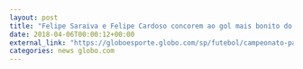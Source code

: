 ```yaml
---
layout: post
title: "Felipe Saraiva e Felipe Cardoso concorem ao gol mais bonito do Paulistão; vote!"
date: 2018-04-06T00:00:12+00:00
external_link: "https://globoesporte.globo.com/sp/futebol/campeonato-paulista/votacao/qual-e-o-gol-mais-bonito-do-paulistao-429cbe63-e2e1-410e-8051-5846d009aa1e.ghtml"
categories: news globo.com
---
```

